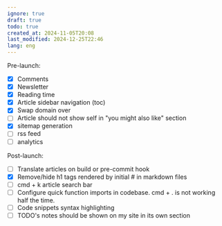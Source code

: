 ```yaml
---
ignore: true
draft: true
todo: true
created_at: 2024-11-05T20:08
last_modified: 2024-12-25T22:46
lang: eng
---
```


Pre-launch:
- [x] Comments
- [x] Newsletter
- [x] Reading time
- [x] Article sidebar navigation (toc)
- [x] Swap domain over
- [ ] Article should not show self in "you might also like" section
- [x] sitemap generation
- [ ] rss feed
- [ ] analytics

Post-launch:
- [ ] Translate articles on build or pre-commit hook
- [x] Remove/hide h1 tags rendered by initial # in markdown files
- [ ] cmd + k article search bar
- [ ] Configure quick function imports in codebase. cmd + . is not working half the time.
- [ ] Code snippets syntax highlighting
- [ ] TODO's notes should be shown on my site in its own section
